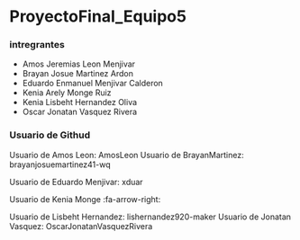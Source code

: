 # ProyectoFinal_Equipo5
### intregrantes 
- Amos Jeremias Leon Menjivar
- Brayan Josue Martinez Ardon
- Eduardo Enmanuel Menjivar Calderon
- Kenia Arely Monge Ruiz
- Kenia Lisbeht Hernandez Oliva
- Oscar Jonatan Vasquez Rivera
### Usuario de Githud
Usuario de Amos Leon: AmosLeon
Usuario de BrayanMartinez: brayanjosuemartinez41-wq

Usuario de Eduardo Menjivar: xduar

Usuario de Kenia Monge :fa-arrow-right:  

Usuario de  Lisbeht Hernandez: lishernandez920-maker
Usuario de Jonatan Vasquez: OscarJonatanVasquezRivera
